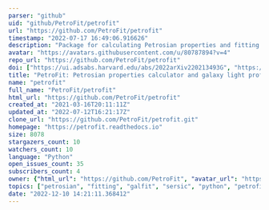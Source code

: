 ```yaml
---
parser: "github"
uid: "github/PetroFit/petrofit"
url: "https://github.com/PetroFit/petrofit"
timestamp: "2022-07-17 16:49:06.916626"
description: "Package for calculating Petrosian properties and fitting galaxy light profiles"
avatar: "https://avatars.githubusercontent.com/u/80787894?v=4"
repo_url: "https://github.com/PetroFit/petrofit"
doi: ["https://ui.adsabs.harvard.edu/abs/2022arXiv220213493G", "https://ui.adsabs.harvard.edu/abs/2022ascl.soft03013G/abstract"]
title: "PetroFit: Petrosian properties calculator and galaxy light profiles fitter"
name: "petrofit"
full_name: "PetroFit/petrofit"
html_url: "https://github.com/PetroFit/petrofit"
created_at: "2021-03-16T20:11:11Z"
updated_at: "2022-07-12T16:21:17Z"
clone_url: "https://github.com/PetroFit/petrofit.git"
homepage: "https://petrofit.readthedocs.io"
size: 8078
stargazers_count: 10
watchers_count: 10
language: "Python"
open_issues_count: 35
subscribers_count: 4
owner: {"html_url": "https://github.com/PetroFit", "avatar_url": "https://avatars.githubusercontent.com/u/80787894?v=4", "login": "PetroFit", "type": "Organization"}
topics: ["petrosian", "fitting", "galfit", "sersic", "python", "petrofit"]
date: "2022-12-10 14:21:11.368412"
---
```

